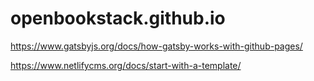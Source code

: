 # openbookstack.github.io

https://www.gatsbyjs.org/docs/how-gatsby-works-with-github-pages/

https://www.netlifycms.org/docs/start-with-a-template/

